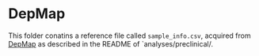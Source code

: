 # DepMap
This folder conatins a reference file called `sample_info.csv`, acquired from [DepMap](https://depmap.org/portal/) as described in the README of `analyses/preclinical/.